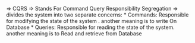 =>  CQRS 
=>  Stands For Command Query Responsibility Segregation 
=>  divides the system into two separate concerns:
         * Commands: Responsible for modifying the state of the system . another meaning is to write On Database
         * Queries: Responsible for reading the state of the system. another meaning is to Read and retrieve from Database
